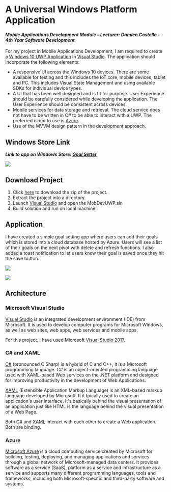 # A Universal Windows Platform Application
#### *Mobile Applications Development Module - Lecturer: Damien Costello - 4th Year Software Development*
For my project in Mobile Applications Development, I am required to create a [Windows 10 UWP Application](https://docs.microsoft.com/en-us/windows/uwp/get-started/universal-application-platform-guide) in [Visual Studio](https://www.visualstudio.com/).  The application should incorporate the following elements:
- A responsive UI across the Windows 10 devices. There are some available for testing and this includes the IoT core, mobile devices, tablet and PC. This includes Visual State Management and using available SDKs for individual device types.
- A UI that has been well designed and is fit for purpose.  User Experience should be carefully considered while developing the application. The User Experience should be consistent across devices.
- Mobile services for data storage and retrieval. The cloud service does not have to be written in C# to be able to interact with a UWP. The preferred cloud to use is [Azure](https://azure.microsoft.com/en-gb/).
- Use of the MVVM design pattern in the development approach.

## Windows Store Link
**_Link to app on Windows Store: [Goal Setter]()_**

![](https://user-images.githubusercontent.com/22341150/33847563-d7f4717a-dea2-11e7-832c-93dc6aa9dd34.PNG)

## Download Project
1. Click [here](https://github.com/ianburkeixiv/MobAppDevUWP/archive/master.zip) to download the zip of the project.
2. Extract the project into a directory.
3. Launch [Visual Studio](https://www.visualstudio.com/vs/whatsnew/) and open the MobDevUWP.sln
4. Build solution and run on local machine.

## Application
I have created a simple goal setting app where users can add their goals which is stored into a cloud database hosted by Azure. Users will see a list of their goals on the next pivot with delete and refresh functions. I also added a toast notification to let users know their goal is saved once they hit the save button. 

![](https://user-images.githubusercontent.com/22341150/33758882-2303e0d6-dbf8-11e7-988c-3416e6ce5375.PNG)

![](https://user-images.githubusercontent.com/22341150/33758890-27c54286-dbf8-11e7-8946-0a172f715c2f.PNG)

## Architecture

### Microsoft Visual Studio
[Visual Studio](https://www.visualstudio.com/) is an integrated development environment (IDE) from Microsoft. It is used to develop computer programs for Microsoft Windows, as well as web sites, web apps, web services and mobile apps. 

For this project, I have used Microsoft [Visual Studio 2017](https://www.visualstudio.com/vs/whatsnew/).

### C# and XAML
[C#](https://docs.microsoft.com/en-us/dotnet/csharp/) (pronounced C Sharp) is a hybrid of C and C++, it is a Microsoft programming language. C# is an object-oriented programming language used with XAML-based Web services on the .NET platform and designed for improving productivity in the development of Web Applications.

[XAML](https://msdn.microsoft.com/en-us/library/cc295302.aspx?f=255&MSPPError=-2147217396) (Extensible Application Markup Language) is an XML-based markup language developed by Microsoft. It it tpically used to create an application's user interface. It's basically behind the visual presentation of an application just like HTML is the language behind the visual presentation of a Web Page.

Both [C#](https://docs.microsoft.com/en-us/dotnet/csharp/) and [XAML](https://msdn.microsoft.com/en-us/library/cc295302.aspx?f=255&MSPPError=-2147217396) interact with each other to create a Web application. Both are binding.

### Azure
[Microsoft Azure](https://azure.microsoft.com/en-us/overview/what-is-azure/) is a cloud computing service created by Microsoft for building, testing, deploying, and managing applications and services through a global network of Microsoft-managed data centers. It provides software as a service (SaaS), platform as a service and infrastructure as a service and supports many different programming languages, tools and frameworks, including both Microsoft-specific and third-party software and systems.
